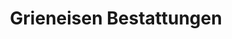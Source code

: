 ---
title: "Grieneisen Bestattungen"
url: /berlin/grieneisen-bestattungen-clayallee/
shop: Bestattungen
---